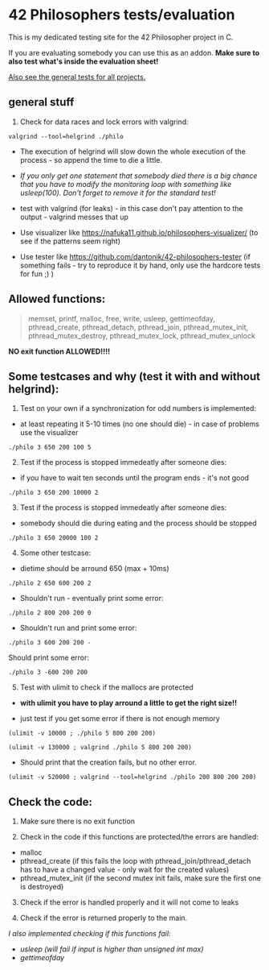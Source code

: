 # 42 Philosophers tests/evaluation

This is my dedicated testing site for the 42 Philosopher project in C.

If you are evaluating somebody you can use this as an addon. __Make sure to also test what's inside the evaluation sheet!__

[Also see the general tests for all projects.](https://github.com/poechlauerbe/42_tests)

## general stuff

1. Check for data races and lock errors with valgrind:
```
valgrind --tool=helgrind ./philo
```
- The execution of helgrind will slow down the whole execution of the process - so append the time to die a little.
- _If you only get one statement that somebody died there is a big chance that you have to modify the monitoring loop with something like usleep(100). Don't forget to remove it for the standard test!_

- test with valgrind (for leaks) - in this case don't pay attention to the output - valgrind messes that up

- Use visualizer like https://nafuka11.github.io/philosophers-visualizer/ (to see if the patterns seem right)

- Use tester like https://github.com/dantonik/42-philosophers-tester (if something fails - try to reproduce it by hand, only use the hardcore tests for fun ;) )

## Allowed functions:
> memset, printf, malloc, free, write, usleep, gettimeofday, pthread_create, pthread_detach, pthread_join, pthread_mutex_init, pthread_mutex_destroy, pthread_mutex_lock, pthread_mutex_unlock

__NO exit function ALLOWED!!!!__

## Some testcases and why (test it with and without helgrind):

1. Test on your own if a synchronization for odd numbers is implemented:
- at least repeating it 5-10 times (no one should die) - in case of problems use the visualizer
```
./philo 3 650 200 100 5
```

2. Test if the process is stopped immedeatly after someone dies:
- if you have to wait ten seconds until the program ends - it's not good
```
./philo 3 650 200 10000 2
```

3. Test if the process is stopped immedeatly after someone dies:
- somebody should die during eating and the process should be stopped
```
./philo 3 650 20000 100 2
```

4. Some other testcase:
- dietime should be arround 650 (max + 10ms)
```
./philo 2 650 600 200 2
```
- Shouldn't run - eventually print some error:
```
./philo 2 800 200 200 0
```

- Shouldn't run and print some error:
```
./philo 3 600 200 200 -
```

Should print some error:
```
./philo 3 -600 200 200
```

5. Test with ulimit to check if the mallocs are protected
- __with ulimit you have to play arround a little to get the right size!!__

- just test if you get some error if there is not enough memory 
```
(ulimit -v 10000 ; ./philo 5 800 200 200)
```

```
(ulimit -v 130000 ; valgrind ./philo 5 800 200 200)
```

- Should print that the creation fails, but no other error.
```
(ulimit -v 520000 ; valgrind --tool=helgrind ./philo 200 800 200 200)
```

## Check the code:

1. Make sure there is no exit function

2. Check in the code if this functions are protected/the errors are handled:
- malloc
- pthread_create (if this fails the loop with pthread_join/pthread_detach has to have a changed value - only wait for the created values)
- pthread_mutex_init (if the second mutex init fails, make sure the first one is destroyed)

3. Check if the error is handled properly and it will not come to leaks

4. Check if the error is returned properly to the main.

_I also implemented checking if this functions fail:_
- _usleep (will fail if input is higher than unsigned int max)_
- _gettimeofday_
